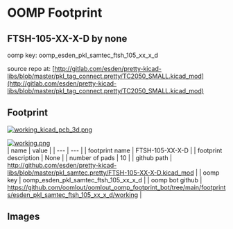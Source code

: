 # OOMP Footprint  
## FTSH-105-XX-X-D  by none  
  
oomp key: oomp_esden_pkl_samtec_ftsh_105_xx_x_d  
  
source repo at: [http://gitlab.com/esden/pretty-kicad-libs/blob/master/pkl_tag_connect.pretty/TC2050_SMALL.kicad_mod](http://gitlab.com/esden/pretty-kicad-libs/blob/master/pkl_tag_connect.pretty/TC2050_SMALL.kicad_mod)  
## Footprint  
  
[![working_kicad_pcb_3d.png](working_kicad_pcb_3d_600.png)](working_kicad_pcb_3d.png)  
  
[![working.png](working_600.png)](working.png)  
| name | value | 
| --- | --- | 
| footprint name | FTSH-105-XX-X-D | 
| footprint description | None | 
| number of pads | 10 | 
| github path | http://github.com/esden/pretty-kicad-libs/blob/master/pkl_samtec.pretty/FTSH-105-XX-X-D.kicad_mod | 
| oomp key | oomp_esden_pkl_samtec_ftsh_105_xx_x_d | 
| oomp bot github | https://github.com/oomlout/oomlout_oomp_footprint_bot/tree/main/footprints/esden_pkl_samtec_ftsh_105_xx_x_d/working | 
## Images  

